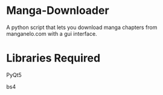 # Manga-Downloader
A python script that lets you download manga chapters from manganelo.com with a gui interface.

# Libraries Required
PyQt5

bs4
